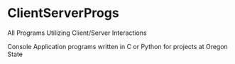 # ClientServerProgs
All Programs Utilizing Client/Server Interactions

Console Application programs written in C or Python for projects at Oregon State
